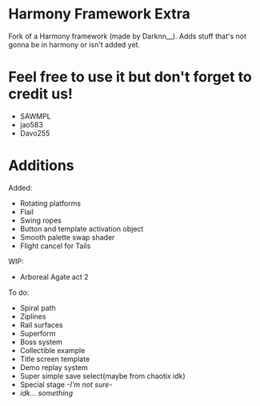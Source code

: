 # Harmony Framework Extra

Fork of a Harmony framework (made by Darknn__).
Adds stuff that's not gonna be in harmony or isn't added yet.

# Feel free to use it but don't forget to credit us! 
- SAWMPL
- jao583
- Davo255
# Additions

Added:
- Rotating platforms
- Flail
- Swing ropes
- Button and template activation object
- Smooth palette swap shader
- Flight cancel for Tails  

WIP:
- Arboreal Agate act 2

To do:
- Spiral path
- Ziplines
- Rail surfaces
- Superform
- Boss system
- Collectible example
- Title screen template
- Demo replay system
- Super simple save select(maybe from chaotix idk)
- Special stage *-I'm not sure-*
- *idk... something*
